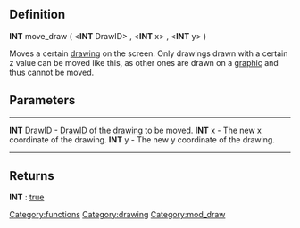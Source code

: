 Definition
----------

**INT** move\_draw ( &lt;**INT** DrawID&gt; , &lt;**INT** x&gt; ,
&lt;**INT** y&gt; )

Moves a certain [drawing](drawing "wikilink") on the screen. Only
drawings drawn with a certain z value can be moved like this, as other
ones are drawn on a [graphic](graphic "wikilink") and thus cannot be
moved.

Parameters
----------

  ---------------- ---------------------------------------------------------------------------------
  **INT** DrawID   - [DrawID](DrawID "wikilink") of the [drawing](drawing "wikilink") to be moved.
  **INT** x        - The new x coordinate of the drawing.
  **INT** y        - The new y coordinate of the drawing.
  ---------------- ---------------------------------------------------------------------------------

Returns
-------

**INT** : [true](true "wikilink")

<Category:functions> <Category:drawing> <Category:mod_draw>
